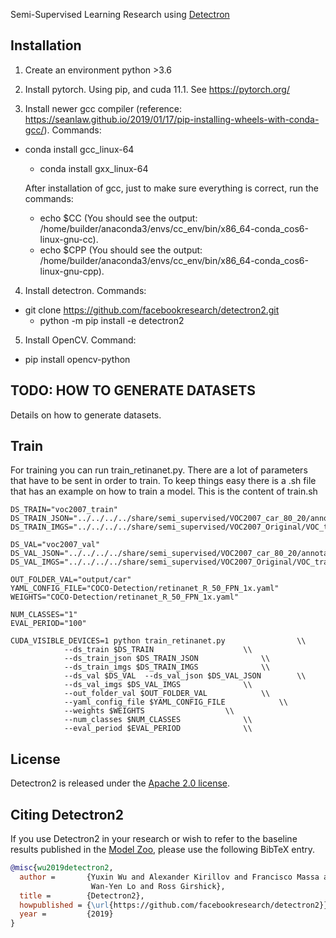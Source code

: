 Semi-Supervised Learning Research using [Detectron](https://github.com/facebookresearch/detectron2)


## Installation

1. Create an environment python >3.6

2. Install pytorch. Using pip, and cuda 11.1. See https://pytorch.org/
	
3. Install newer gcc compiler (reference: https://seanlaw.github.io/2019/01/17/pip-installing-wheels-with-conda-gcc/). Commands:
  * conda install gcc_linux-64
	* conda install gxx_linux-64

	After installation of gcc, just to make sure everything is correct, run the commands: 
	* echo $CC (You should see the output: /home/builder/anaconda3/envs/cc_env/bin/x86_64-conda_cos6-linux-gnu-cc).
	* echo $CPP (You should see the output: /home/builder/anaconda3/envs/cc_env/bin/x86_64-conda_cos6-linux-gnu-cpp).

4. Install detectron. Commands:
  * git clone https://github.com/facebookresearch/detectron2.git
	* python -m pip install -e detectron2

5. Install OpenCV. Command:
  * pip install opencv-python



## TODO: HOW TO GENERATE DATASETS

Details on how to generate datasets.

## Train

For training you can run train_retinanet.py. There are a lot of parameters that have to be sent in order to train. To keep things easy there is a .sh file that has an example on how to train a model. This is the content of train.sh

```
DS_TRAIN="voc2007_train"
DS_TRAIN_JSON="../../../../share/semi_supervised/VOC2007_car_80_20/annotations/train.json"
DS_TRAIN_IMGS="../../../../share/semi_supervised/VOC2007_Original/VOC_trainval/VOCdevkit/VOC2007/JPEGImages"

DS_VAL="voc2007_val"
DS_VAL_JSON="../../../../share/semi_supervised/VOC2007_car_80_20/annotations/val.json"
DS_VAL_IMGS="../../../../share/semi_supervised/VOC2007_Original/VOC_trainval/VOCdevkit/VOC2007/JPEGImages"

OUT_FOLDER_VAL="output/car"
YAML_CONFIG_FILE="COCO-Detection/retinanet_R_50_FPN_1x.yaml"
WEIGHTS="COCO-Detection/retinanet_R_50_FPN_1x.yaml"

NUM_CLASSES="1"
EVAL_PERIOD="100"

CUDA_VISIBLE_DEVICES=1 python train_retinanet.py 				\\
			--ds_train $DS_TRAIN  					\\
			--ds_train_json $DS_TRAIN_JSON  			\\
			--ds_train_imgs $DS_TRAIN_IMGS 				\\
			--ds_val $DS_VAL  --ds_val_json $DS_VAL_JSON  		\\
			--ds_val_imgs $DS_VAL_IMGS 				\\
			--out_folder_val $OUT_FOLDER_VAL 			\\
			--yaml_config_file $YAML_CONFIG_FILE 			\\
			--weights $WEIGHTS 					\\
			--num_classes $NUM_CLASSES 				\\
			--eval_period $EVAL_PERIOD				\\
```

## License

Detectron2 is released under the [Apache 2.0 license](LICENSE).

## Citing Detectron2

If you use Detectron2 in your research or wish to refer to the baseline results published in the [Model Zoo](MODEL_ZOO.md), please use the following BibTeX entry.

```BibTeX
@misc{wu2019detectron2,
  author =       {Yuxin Wu and Alexander Kirillov and Francisco Massa and
                  Wan-Yen Lo and Ross Girshick},
  title =        {Detectron2},
  howpublished = {\url{https://github.com/facebookresearch/detectron2}},
  year =         {2019}
}
```
